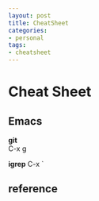 ```yaml
---
layout: post
title: CheatSheet 
categories: 
- personal
tags:
- cheatsheet
---
```


# Cheat Sheet 

## Emacs

**git**   
    C-x g

**igrep**
    C-x `


## reference 
[]()

